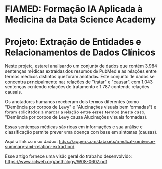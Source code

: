 # FIAMED: Formação IA Aplicada à Medicina da Data Science Academy

# Projeto: Extração de Entidades e Relacionamentos de Dados Clínicos

Neste projeto, estarei analisando um conjunto de dados que contém 3.984 sentenças médicas extraídas dos resumos do PubMed e as relações entre termos médicos distintos que foram anotadas. Este conjunto de dados se concentra principalmente nas relações de "tratar" e "causar", com 1.043 sentenças contendo relações de tratamento e 1.787 contendo relações causais.

Os anotadores humanos receberam dois termos diferentes (como "Demência por corpos de Lewy" e "Alucinações visuais bem formadas") e foram solicitados a marcar a relação entre esses termos (neste caso, "Demência por corpos de Lewy causa Alucinações visuais formadas).

Essas sentenças médicas são ricas em informações e sua análise e classificação permite prever uma doença com base em sintomas (causas).

Aqui o link com os dados: https://appen.com/datasets/medical-sentence-summary-and-relation-extraction/

Esse artigo fornece uma visão geral do trabalho desenvolvido: https://www.aclweb.org/anthology/W08-0602.pdf
